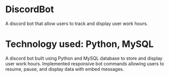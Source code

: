 # DiscordBot
A discord bot that allow users to track and display user work hours.

# Technology used: Python, MySQL
A discord bot built using Python and MySQL database to store and display user work hours. Implemented responsive bot commands allowing users to resume, pause, and display data with embed messages.
